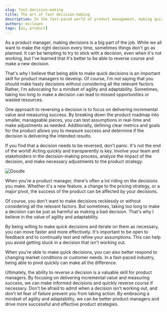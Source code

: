 ```yaml
---
slug: fast-decision-making
title: The art of fast decision-making
description: In the fast-paced world of product management, making quick decisions is essential to success. Learn why being agile and adaptable, measuring success, and reversing decisions when necessary can help you drive effective product strategies.
authors: mcclowes
tags: [ai, product]
---
```


As a product manager, making decisions is a big part of the job. While we all want to make the right decision every time, sometimes things don't go as planned. It can be tempting to try to stick with a decision, even when it's not working, but I've learned that it's better to be able to reverse course and make a new decision.

<!--truncate-->

That's why I believe that being able to make quick decisions is an important skill for product managers to develop. Of course, I'm not saying that you should make hasty decisions without considering all the relevant factors. Rather, I'm advocating for a mindset of agility and adaptability. Sometimes, taking too long to make a decision can lead to missed opportunities or wasted resources.

One approach to reversing a decision is to focus on delivering incremental value and measuring success. By breaking down the product roadmap into smaller, manageable pieces, you can test assumptions in real-time and make adjustments as needed. Additionally, defining clear metrics and goals for the product allows you to measure success and determine if the decision is delivering the intended results.

If you find that a decision needs to be reversed, don't panic. It's not the end of the world! Acting quickly and transparently is key. Involve your team and stakeholders in the decision-making process, analyze the impact of the decision, and make necessary adjustments to the product strategy.

![Doodle](/img/posts/tiles/tiles-noodle.png)

When you're a product manager, there's often a lot riding on the decisions you make. Whether it's a new feature, a change to the pricing strategy, or a major pivot, the success of the product can be affected by your decisions.

Of course, you don't want to make decisions recklessly or without considering all the relevant factors. But sometimes, taking too long to make a decision can be just as harmful as making a bad decision. That's why I believe in the value of agility and adaptability.

By being willing to make quick decisions and iterate on them as necessary, you can move faster and more effectively. It's important to be open to feedback and to continually test and refine your assumptions. This can help you avoid getting stuck in a decision that isn't working out.

When you're able to make quick decisions, you can also better respond to changing market conditions or customer needs. In a fast-paced industry, being able to pivot quickly can make all the difference.

Ultimately, the ability to reverse a decision is a valuable skill for product managers. By focusing on delivering incremental value and measuring success, we can make informed decisions and quickly reverse course if necessary. Don't be afraid to admit when a decision isn't working out, and don't let fear of failure prevent you from taking action. By embracing a mindset of agility and adaptability, we can be better product managers and drive more successful and effective product strategies.